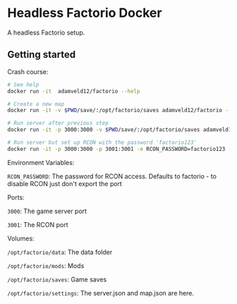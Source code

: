 # Headless Factorio Docker 

A headless Factorio setup. 


## Getting started

Crash course:
```sh
# See help
docker run -it  adamveld12/factorio --help

# Create a new map
docker run -it -v $PWD/save/:/opt/factorio/saves adamveld12/factorio --create factorio_save.zip

# Run server after previous step
docker run -it -p 3000:3000 -v $PWD/save/:/opt/factorio/saves adamveld12/factorio

# Run server but set up RCON with the password 'factorio123'
docker run -it -p 3000:3000 -p 3001:3001 -e RCON_PASSWORD=factorio123 -v $PWD/save/:/opt/factorio/saves adamveld12/factorio
```

Environment Variables:


`RCON_PASSWORD`: The password for RCON access. Defaults to factorio - to disable RCON just don't export the port

Ports:


`3000`: The game server port

`3001`: The RCON port


Volumes:

`/opt/factorio/data`: The data folder

`/opt/factorio/mods`: Mods

`/opt/factorio/saves`: Game saves

`/opt/factorio/settings`: The server.json and map.json are here.


